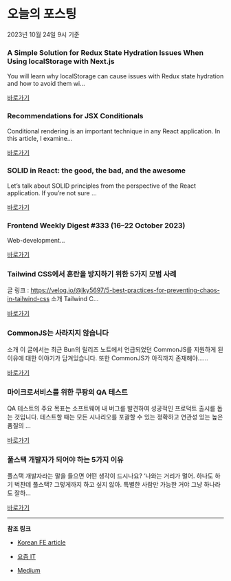 # 오늘의 포스팅 
2023년 10월 24일 9시 기준 

### A Simple Solution for Redux State Hydration Issues When Using localStorage with Next.js 

 You will learn why localStorage can cause issues with Redux state hydration and how to avoid them wi... 

 [바로가기](https://medium.com/@ionikdev/a-simple-solution-for-redux-state-hydration-issues-when-using-localstorage-with-next-js-890d0e0343df?responsesOpen=true&sortBy=REVERSE_CHRON&source=topic_portal_recommended_stories---------0-84----------nextjs----------eed3e1d6_20a0_497a_b476_17980215cde9-------) 

### Recommendations for JSX Conditionals 

 Conditional rendering is an important technique in any React application. In this article, I examine... 

 [바로가기](https://medium.com/@cemtunakoc/recommendations-for-jsx-conditionals-043d54b5b0ce?responsesOpen=true&sortBy=REVERSE_CHRON&source=topic_portal_recommended_stories---------0-84----------front_end_development----------0d686db0_ed22_4427_b893_7b839b57df11-------) 

### SOLID in React: the good, the bad, and the awesome 

 Let’s talk about SOLID principles from the perspective of the React application. If you’re not sure ... 

 [바로가기](https://medium.com/itnext/solid-in-react-the-good-the-bad-and-the-awesome-79d6cc518d1f?responsesOpen=true&sortBy=REVERSE_CHRON&source=topic_portal_recommended_stories---------0-107----------react----------77dd7f5e_9c2f_4bec_b8d6_68eabf8c668a-------) 

### Frontend Weekly Digest #333 (16–22 October 2023) 

 Web-development... 

 [바로가기](https://medium.com/@frontender-ua/frontend-weekly-digest-333-16-22-october-2023-b010ea0710e0?responsesOpen=true&sortBy=REVERSE_CHRON&source=topic_portal_recommended_stories---------0-84----------javascript----------efd260a0_5dbd_4671_a3be_1e065c5a9fa7-------) 

###  Tailwind CSS에서 혼란을 방지하기 위한 5가지 모범 사례 

 글 링크 : https://velog.io/@lky5697/5-best-practices-for-preventing-chaos-in-tailwind-css 소개 Tailwind C... 

 [바로가기](https://kofearticle.substack.com/p/korean-fe-article-tailwind-css-5) 

###  CommonJS는 사라지지 않습니다 

 소개 이 글에서는 최근 Bun의 릴리즈 노트에서 언급되었던 CommonJS를 지원하게 된 이유에 대한 이야기가 담겨있습니다. 또한 CommonJS가 아직까지 존재해야…... 

 [바로가기](https://kofearticle.substack.com/p/korean-fe-article-commonjs-946) 

### 마이크로서비스를 위한 쿠팡의 QA 테스트 

 QA 테스트의 주요 목표는 소프트웨어 내 버그를 발견하여 성공적인 프로덕트 출시를 돕는 것입니다. 테스트할 때는 모든 시나리오를 포괄할 수 있는 정확하고 연관성 있는 높은 품질의 ... 

 [바로가기](https://yozm.wishket.com/magazine/detail/2282/) 

### 풀스택 개발자가 되어야 하는 5가지 이유 

 풀스택 개발자라는 말을 들으면 어떤 생각이 드시나요? ‘나와는 거리가 멀어. 하나도 하기 벅찬데 풀스택? 그렇게까지 하고 싶지 않아. 특별한 사람만 가능한 거야 그냥 하나라도 잘하... 

 [바로가기](https://yozm.wishket.com/magazine/detail/2281/) 

---

**참조 링크**

- [Korean FE article](https://kofearticle.substack.com) 

- [요즘 IT](https://yozm.wishket.com/magazine) 

- [Medium](https://medium.com) 

